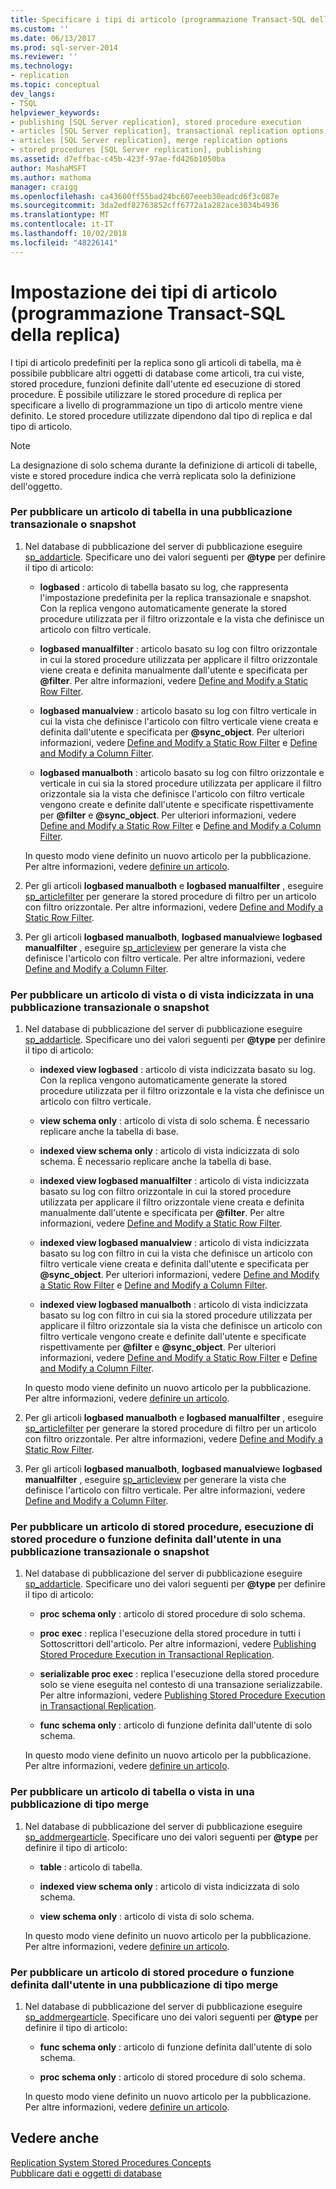 ```yaml
---
title: Specificare i tipi di articolo (programmazione Transact-SQL della replica) | Microsoft Docs
ms.custom: ''
ms.date: 06/13/2017
ms.prod: sql-server-2014
ms.reviewer: ''
ms.technology:
- replication
ms.topic: conceptual
dev_langs:
- TSQL
helpviewer_keywords:
- publishing [SQL Server replication], stored procedure execution
- articles [SQL Server replication], transactional replication options
- articles [SQL Server replication], merge replication options
- stored procedures [SQL Server replication], publishing
ms.assetid: d7effbac-c45b-423f-97ae-fd426b1050ba
author: MashaMSFT
ms.author: mathoma
manager: craigg
ms.openlocfilehash: ca43600ff55bad24bc607eeeb30eadcd6f3c087e
ms.sourcegitcommit: 3da2edf82763852cff6772a1a282ace3034b4936
ms.translationtype: MT
ms.contentlocale: it-IT
ms.lasthandoff: 10/02/2018
ms.locfileid: "48226141"
---
```

# <a name="specify-article-types-replication-transact-sql-programming"></a>Impostazione dei tipi di articolo (programmazione Transact-SQL della replica)
  I tipi di articolo predefiniti per la replica sono gli articoli di tabella, ma è possibile pubblicare altri oggetti di database come articoli, tra cui viste, stored procedure, funzioni definite dall'utente ed esecuzione di stored procedure. È possibile utilizzare le stored procedure di replica per specificare a livello di programmazione un tipo di articolo mentre viene definito. Le stored procedure utilizzate dipendono dal tipo di replica e dal tipo di articolo.  
  
> [!NOTE]  
>  La designazione di solo schema durante la definizione di articoli di tabelle, viste e stored procedure indica che verrà replicata solo la definizione dell'oggetto.  
  
### <a name="to-publish-a-table-article-in-a-transactional-or-snapshot-publication"></a>Per pubblicare un articolo di tabella in una pubblicazione transazionale o snapshot  
  
1.  Nel database di pubblicazione del server di pubblicazione eseguire [sp_addarticle](/sql/relational-databases/system-stored-procedures/sp-addarticle-transact-sql). Specificare uno dei valori seguenti per **@type** per definire il tipo di articolo:  
  
    -   **logbased** : articolo di tabella basato su log, che rappresenta l'impostazione predefinita per la replica transazionale e snapshot. Con la replica vengono automaticamente generate la stored procedure utilizzata per il filtro orizzontale e la vista che definisce un articolo con filtro verticale.  
  
    -   **logbased manualfilter** : articolo basato su log con filtro orizzontale in cui la stored procedure utilizzata per applicare il filtro orizzontale viene creata e definita manualmente dall'utente e specificata per **@filter**. Per altre informazioni, vedere [Define and Modify a Static Row Filter](define-and-modify-a-static-row-filter.md).  
  
    -   **logbased manualview** : articolo basato su log con filtro verticale in cui la vista che definisce l'articolo con filtro verticale viene creata e definita dall'utente e specificata per **@sync_object**. Per ulteriori informazioni, vedere [Define and Modify a Static Row Filter](define-and-modify-a-static-row-filter.md) e [Define and Modify a Column Filter](define-and-modify-a-column-filter.md).  
  
    -   **logbased manualboth** : articolo basato su log con filtro orizzontale e verticale in cui sia la stored procedure utilizzata per applicare il filtro orizzontale sia la vista che definisce l'articolo con filtro verticale vengono create e definite dall'utente e specificate rispettivamente per **@filter** e **@sync_object**. Per ulteriori informazioni, vedere [Define and Modify a Static Row Filter](define-and-modify-a-static-row-filter.md) e [Define and Modify a Column Filter](define-and-modify-a-column-filter.md).  
  
     In questo modo viene definito un nuovo articolo per la pubblicazione. Per altre informazioni, vedere [definire un articolo](define-an-article.md).  
  
2.  Per gli articoli **logbased manualboth** e **logbased manualfilter** , eseguire [sp_articlefilter](/sql/relational-databases/system-stored-procedures/sp-articlefilter-transact-sql) per generare la stored procedure di filtro per un articolo con filtro orizzontale. Per altre informazioni, vedere [Define and Modify a Static Row Filter](define-and-modify-a-static-row-filter.md).  
  
3.  Per gli articoli **logbased manualboth**, **logbased manualview**e **logbased manualfilter** , eseguire [sp_articleview](/sql/relational-databases/system-stored-procedures/sp-articleview-transact-sql) per generare la vista che definisce l'articolo con filtro verticale. Per altre informazioni, vedere [Define and Modify a Column Filter](define-and-modify-a-column-filter.md).  
  
### <a name="to-publish-a-view-or-indexed-view-article-in-a-transactional-or-snapshot-publication"></a>Per pubblicare un articolo di vista o di vista indicizzata in una pubblicazione transazionale o snapshot  
  
1.  Nel database di pubblicazione del server di pubblicazione eseguire [sp_addarticle](/sql/relational-databases/system-stored-procedures/sp-addarticle-transact-sql). Specificare uno dei valori seguenti per **@type** per definire il tipo di articolo:  
  
    -   **indexed view logbased** : articolo di vista indicizzata basato su log. Con la replica vengono automaticamente generate la stored procedure utilizzata per il filtro orizzontale e la vista che definisce un articolo con filtro verticale.  
  
    -   **view schema only** : articolo di vista di solo schema. È necessario replicare anche la tabella di base.  
  
    -   **indexed view schema only** : articolo di vista indicizzata di solo schema. È necessario replicare anche la tabella di base.  
  
    -   **indexed view logbased manualfilter** : articolo di vista indicizzata basato su log con filtro orizzontale in cui la stored procedure utilizzata per applicare il filtro orizzontale viene creata e definita manualmente dall'utente e specificata per **@filter**. Per altre informazioni, vedere [Define and Modify a Static Row Filter](define-and-modify-a-static-row-filter.md).  
  
    -   **indexed view logbased manualview** : articolo di vista indicizzata basato su log con filtro in cui la vista che definisce un articolo con filtro verticale viene creata e definita dall'utente e specificata per **@sync_object**. Per ulteriori informazioni, vedere [Define and Modify a Static Row Filter](define-and-modify-a-static-row-filter.md) e [Define and Modify a Column Filter](define-and-modify-a-column-filter.md).  
  
    -   **indexed view logbased manualboth** : articolo di vista indicizzata basato su log con filtro in cui sia la stored procedure utilizzata per applicare il filtro orizzontale sia la vista che definisce un articolo con filtro verticale vengono create e definite dall'utente e specificate rispettivamente per **@filter** e **@sync_object**. Per ulteriori informazioni, vedere [Define and Modify a Static Row Filter](define-and-modify-a-static-row-filter.md) e [Define and Modify a Column Filter](define-and-modify-a-column-filter.md).  
  
     In questo modo viene definito un nuovo articolo per la pubblicazione. Per altre informazioni, vedere [definire un articolo](define-an-article.md).  
  
2.  Per gli articoli **logbased manualboth** e **logbased manualfilter** , eseguire [sp_articlefilter](/sql/relational-databases/system-stored-procedures/sp-articlefilter-transact-sql) per generare la stored procedure di filtro per un articolo con filtro orizzontale. Per altre informazioni, vedere [Define and Modify a Static Row Filter](define-and-modify-a-static-row-filter.md).  
  
3.  Per gli articoli **logbased manualboth**, **logbased manualview**e **logbased manualfilter** , eseguire [sp_articleview](/sql/relational-databases/system-stored-procedures/sp-articleview-transact-sql) per generare la vista che definisce l'articolo con filtro verticale. Per altre informazioni, vedere [Define and Modify a Column Filter](define-and-modify-a-column-filter.md).  
  
### <a name="to-publish-a-stored-procedure-stored-procedure-execution-or-user-defined-function-article-in-a-transactional-or-snapshot-publication"></a>Per pubblicare un articolo di stored procedure, esecuzione di stored procedure o funzione definita dall'utente in una pubblicazione transazionale o snapshot  
  
1.  Nel database di pubblicazione del server di pubblicazione eseguire [sp_addarticle](/sql/relational-databases/system-stored-procedures/sp-addarticle-transact-sql). Specificare uno dei valori seguenti per **@type** per definire il tipo di articolo:  
  
    -   **proc schema only** : articolo di stored procedure di solo schema.  
  
    -   **proc exec** : replica l'esecuzione della stored procedure in tutti i Sottoscrittori dell'articolo. Per altre informazioni, vedere [Publishing Stored Procedure Execution in Transactional Replication](../transactional/publishing-stored-procedure-execution-in-transactional-replication.md).  
  
    -   **serializable proc exec** : replica l'esecuzione della stored procedure solo se viene eseguita nel contesto di una transazione serializzabile. Per altre informazioni, vedere [Publishing Stored Procedure Execution in Transactional Replication](../transactional/publishing-stored-procedure-execution-in-transactional-replication.md).  
  
    -   **func schema only** : articolo di funzione definita dall'utente di solo schema.  
  
     In questo modo viene definito un nuovo articolo per la pubblicazione. Per altre informazioni, vedere [definire un articolo](define-an-article.md).  
  
### <a name="to-publish-a-table-or-view-article-in-a-merge-publication"></a>Per pubblicare un articolo di tabella o vista in una pubblicazione di tipo merge  
  
1.  Nel database di pubblicazione del server di pubblicazione eseguire [sp_addmergearticle](/sql/relational-databases/system-stored-procedures/sp-addmergearticle-transact-sql). Specificare uno dei valori seguenti per **@type** per definire il tipo di articolo:  
  
    -   **table** : articolo di tabella.  
  
    -   **indexed view schema only** : articolo di vista indicizzata di solo schema.  
  
    -   **view schema only** : articolo di vista di solo schema.  
  
     In questo modo viene definito un nuovo articolo per la pubblicazione. Per altre informazioni, vedere [definire un articolo](define-an-article.md).  
  
### <a name="to-publish-a-stored-procedure-or-user-defined-function-article-in-a-merge-publication"></a>Per pubblicare un articolo di stored procedure o funzione definita dall'utente in una pubblicazione di tipo merge  
  
1.  Nel database di pubblicazione del server di pubblicazione eseguire [sp_addmergearticle](/sql/relational-databases/system-stored-procedures/sp-addmergearticle-transact-sql). Specificare uno dei valori seguenti per **@type** per definire il tipo di articolo:  
  
    -   **func schema only** : articolo di funzione definita dall'utente di solo schema.  
  
    -   **proc schema only** : articolo di stored procedure di solo schema.  
  
     In questo modo viene definito un nuovo articolo per la pubblicazione. Per altre informazioni, vedere [definire un articolo](define-an-article.md).  
  
## <a name="see-also"></a>Vedere anche  
 [Replication System Stored Procedures Concepts](../concepts/replication-system-stored-procedures-concepts.md)   
 [Pubblicare dati e oggetti di database](publish-data-and-database-objects.md)  
  
  

